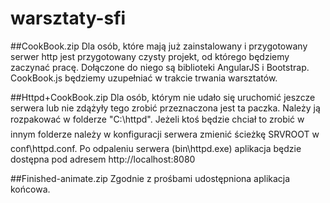 # warsztaty-sfi

##CookBook.zip
Dla osób, które mają już zainstalowany i przygotowany serwer http jest przygotowany czysty projekt, od którego będziemy zaczynać pracę. Dołączone do niego są biblioteki AngularJS i Bootstrap. CookBook.js będziemy uzupełniać w trakcie trwania warsztatów.

##Httpd+CookBook.zip
Dla osób, którym nie udało się uruchomić jeszcze serwera lub nie zdążyły tego zrobić przeznaczona jest ta paczka. Należy ją rozpakować w folderze "C:\httpd". Jeżeli ktoś będzie chciał to zrobić w innym folderze należy w konfiguracji serwera zmienić ścieżkę SRVROOT w conf\httpd.conf. Po odpaleniu serwera (bin\httpd.exe) aplikacja będzie dostępna pod adresem http://localhost:8080


##Finished-animate.zip
Zgodnie z prośbami udostępniona aplikacja końcowa.